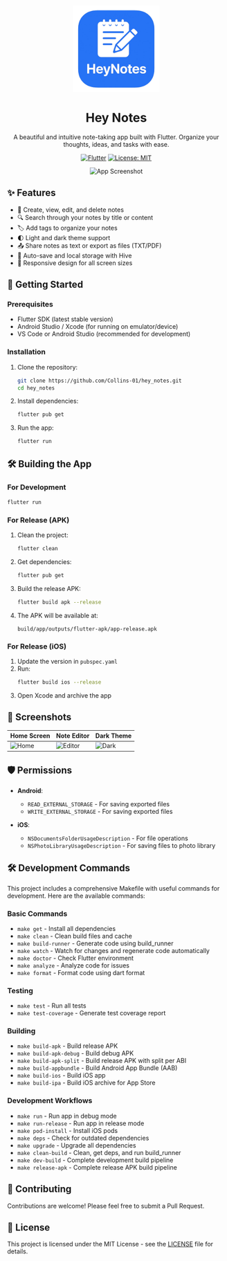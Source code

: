 <div align="center">
  <img src="assets/splash/heynotes_logo.png" alt="HeyNotes Logo" width="200"/>
  
  # Hey Notes

  A beautiful and intuitive note-taking app built with Flutter. Organize your thoughts, ideas, and tasks with ease.
  
  [![Flutter](https://img.shields.io/badge/Flutter-02569B?style=for-the-badge&logo=flutter&logoColor=white)](https://flutter.dev/)
  [![License: MIT](https://img.shields.io/badge/License-MIT-yellow.svg?style=for-the-badge)](https://opensource.org/licenses/MIT)
  
  <img src="screenshots/app_screenshot.png" alt="App Screenshot" width="300"/>
</div>

## ✨ Features

- 📝 Create, view, edit, and delete notes
- 🔍 Search through your notes by title or content
- 🏷️ Add tags to organize your notes
- 🌓 Light and dark theme support
- 📤 Share notes as text or export as files (TXT/PDF)
- 🔄 Auto-save and local storage with Hive
- 📱 Responsive design for all screen sizes

## 🚀 Getting Started

### Prerequisites

- Flutter SDK (latest stable version)
- Android Studio / Xcode (for running on emulator/device)
- VS Code or Android Studio (recommended for development)

### Installation

1. Clone the repository:
   ```bash
   git clone https://github.com/Collins-01/hey_notes.git
   cd hey_notes
   ```

2. Install dependencies:
   ```bash
   flutter pub get
   ```

3. Run the app:
   ```bash
   flutter run
   ```

## 🛠 Building the App

### For Development

```bash
flutter run
```

### For Release (APK)

1. Clean the project:
   ```bash
   flutter clean
   ```

2. Get dependencies:
   ```bash
   flutter pub get
   ```

3. Build the release APK:
   ```bash
   flutter build apk --release
   ```

4. The APK will be available at:
   ```
   build/app/outputs/flutter-apk/app-release.apk
   ```

### For Release (iOS)

1. Update the version in `pubspec.yaml`
2. Run:
   ```bash
   flutter build ios --release
   ```
3. Open Xcode and archive the app

## 📱 Screenshots

| Home Screen | Note Editor | Dark Theme |
|-------------|-------------|------------|
| ![Home](screenshots/home.png) | ![Editor](screenshots/editor.png) | ![Dark](screenshots/dark_theme.png) |

## 🛡️ Permissions

- **Android**:
  - `READ_EXTERNAL_STORAGE` - For saving exported files
  - `WRITE_EXTERNAL_STORAGE` - For saving exported files

- **iOS**:
  - `NSDocumentsFolderUsageDescription` - For file operations
  - `NSPhotoLibraryUsageDescription` - For saving files to photo library

## 🛠 Development Commands

This project includes a comprehensive Makefile with useful commands for development. Here are the available commands:

### Basic Commands
- `make get` - Install all dependencies
- `make clean` - Clean build files and cache
- `make build-runner` - Generate code using build_runner
- `make watch` - Watch for changes and regenerate code automatically
- `make doctor` - Check Flutter environment
- `make analyze` - Analyze code for issues
- `make format` - Format code using dart format

### Testing
- `make test` - Run all tests
- `make test-coverage` - Generate test coverage report

### Building
- `make build-apk` - Build release APK
- `make build-apk-debug` - Build debug APK
- `make build-apk-split` - Build release APK with split per ABI
- `make build-appbundle` - Build Android App Bundle (AAB)
- `make build-ios` - Build iOS app
- `make build-ipa` - Build iOS archive for App Store

### Development Workflows
- `make run` - Run app in debug mode
- `make run-release` - Run app in release mode
- `make pod-install` - Install iOS pods
- `make deps` - Check for outdated dependencies
- `make upgrade` - Upgrade all dependencies
- `make clean-build` - Clean, get deps, and run build_runner
- `make dev-build` - Complete development build pipeline
- `make release-apk` - Complete release APK build pipeline

## 🤝 Contributing

Contributions are welcome! Please feel free to submit a Pull Request.

## 📄 License

This project is licensed under the MIT License - see the [LICENSE](LICENSE) file for details.

